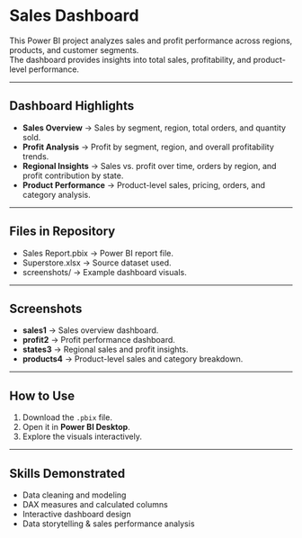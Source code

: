 # Sales Dashboard

This Power BI project analyzes sales and profit performance across regions, products, and customer segments.  
The dashboard provides insights into total sales, profitability, and product-level performance.

---

## Dashboard Highlights
- **Sales Overview** → Sales by segment, region, total orders, and quantity sold.  
- **Profit Analysis** → Profit by segment, region, and overall profitability trends.  
- **Regional Insights** → Sales vs. profit over time, orders by region, and profit contribution by state.  
- **Product Performance** → Product-level sales, pricing, orders, and category analysis.  

---

## Files in Repository
- Sales Report.pbix → Power BI report file.  
- Superstore.xlsx → Source dataset used.  
- screenshots/ → Example dashboard visuals.  

---

## Screenshots  
- **sales1** → Sales overview dashboard.  
- **profit2** → Profit performance dashboard.  
- **states3** → Regional sales and profit insights.  
- **products4** → Product-level sales and category breakdown.  

---

## How to Use
1. Download the `.pbix` file.  
2. Open it in **Power BI Desktop**.  
3. Explore the visuals interactively.  

---

## Skills Demonstrated
- Data cleaning and modeling  
- DAX measures and calculated columns  
- Interactive dashboard design  
- Data storytelling & sales performance analysis  
